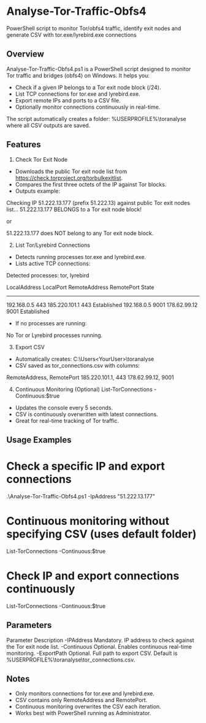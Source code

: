 # Analyse-Tor-Traffic-Obfs4

PowerShell script to monitor Tor/obfs4 traffic, identify exit nodes and generate CSV with tor.exe/lyrebird.exe connections

Overview
--------
Analyse-Tor-Traffic-Obfs4.ps1 is a PowerShell script designed to monitor Tor traffic and bridges (obfs4) on Windows.
It helps you:
- Check if a given IP belongs to a Tor exit node block (/24).
- List TCP connections for tor.exe and lyrebird.exe.
- Export remote IPs and ports to a CSV file.
- Optionally monitor connections continuously in real-time.

The script automatically creates a folder:
%USERPROFILE%\toranalyse
where all CSV outputs are saved.

Features
--------
1. Check Tor Exit Node
- Downloads the public Tor exit node list from https://check.torproject.org/torbulkexitlist.
- Compares the first three octets of the IP against Tor blocks.
- Outputs example:

Checking IP 51.222.13.177 (prefix 51.222.13) against public Tor exit nodes list...
51.222.13.177 BELONGS to a Tor exit node block!

or

51.222.13.177 does NOT belong to any Tor exit node block.

2. List Tor/Lyrebird Connections
- Detects running processes tor.exe and lyrebird.exe.
- Lists active TCP connections:

Detected processes: tor, lyrebird

LocalAddress  LocalPort  RemoteAddress   RemotePort  State
------------  ---------  -------------  ----------  -----
192.168.0.5   443        185.220.101.1  443        Established
192.168.0.5   9001       178.62.99.12   9001       Established

- If no processes are running:

No Tor or Lyrebird processes running.

3. Export CSV
- Automatically creates:
C:\Users\<YourUser>\toranalyse
- CSV saved as tor_connections.csv with columns:

RemoteAddress, RemotePort
185.220.101.1, 443
178.62.99.12, 9001

4. Continuous Monitoring (Optional)
List-TorConnections -Continuous:$true
- Updates the console every 5 seconds.
- CSV is continuously overwritten with latest connections.
- Great for real-time tracking of Tor traffic.

Usage Examples
--------------
# Check a specific IP and export connections
.\Analyse-Tor-Traffic-Obfs4.ps1 -IpAddress "51.222.13.177"

# Continuous monitoring without specifying CSV (uses default folder)
List-TorConnections -Continuous:$true

# Check IP and export connections continuously
List-TorConnections -Continuous:$true

Parameters
----------
Parameter      Description
-IPAddress     Mandatory. IP address to check against the Tor exit node list.
-Continuous    Optional. Enables continuous real-time monitoring.
-ExportPath    Optional. Full path to export CSV. Default is %USERPROFILE%\toranalyse\tor_connections.csv.

Notes
-----
- Only monitors connections for tor.exe and lyrebird.exe.
- CSV contains only RemoteAddress and RemotePort.
- Continuous monitoring overwrites the CSV each iteration.
- Works best with PowerShell running as Administrator.
